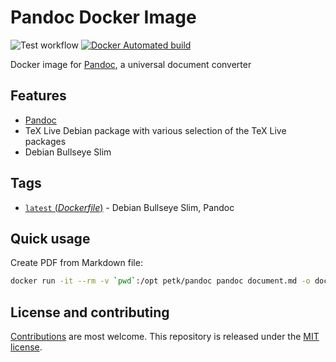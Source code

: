 # Pandoc Docker Image

![Test workflow](https://github.com/petk/docker-pandoc/actions/workflows/test.yaml/badge.svg)
[![Docker Automated build](https://img.shields.io/docker/automated/petk/pandoc.svg)](https://hub.docker.com/r/petk/pandoc/)

Docker image for [Pandoc](http://pandoc.org/), a universal document converter

## Features

* [Pandoc](http://pandoc.org/)
* TeX Live Debian package with various selection of the TeX Live packages
* Debian Bullseye Slim

## Tags

* [`latest` (*Dockerfile*)](https://github.com/petk/docker-pandoc/tree/master/Dockerfile) - Debian Bullseye Slim, Pandoc

## Quick usage

Create PDF from Markdown file:

```sh
docker run -it --rm -v `pwd`:/opt petk/pandoc pandoc document.md -o document.pdf
```

## License and contributing

[Contributions](https://github.com/petk/docker-pandoc/blob/master/CONTRIBUTING.md) are most welcome. This repository is released under the [MIT license](https://github.com/petk/docker-pandoc/blob/master/LICENSE).
